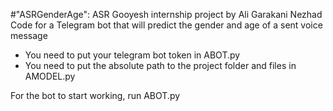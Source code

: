 #"ASRGenderAge": ASR Gooyesh internship project by Ali Garakani Nezhad
Code for a Telegram bot that will predict the gender and age of a sent voice message

- You need to put your telegram bot token in ABOT.py
- You need to put the absolute path to the project folder and files in AMODEL.py

For the bot to start working, run ABOT.py
